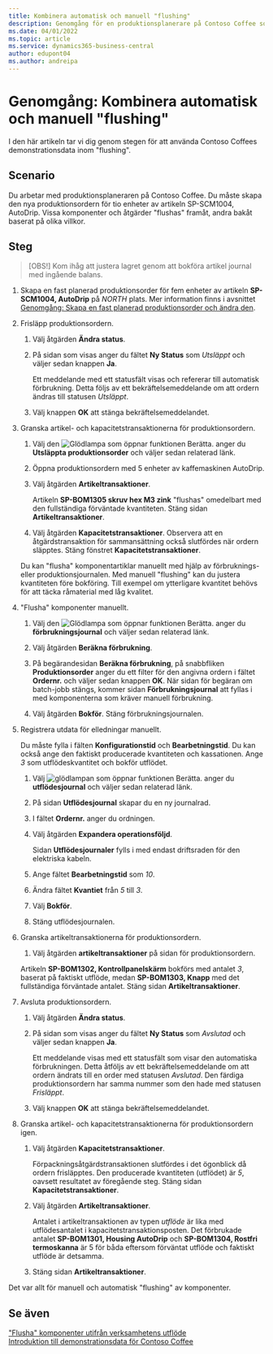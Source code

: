 ```yaml
---
title: Kombinera automatisk och manuell "flushing"
description: Genomgång för en produktionsplanerare på Contoso Coffee som vill kombinera automatisk och manuell "flushing".
ms.date: 04/01/2022
ms.topic: article
ms.service: dynamics365-business-central
author: edupont04
ms.author: andreipa
---
```


# Genomgång: Kombinera automatisk och manuell "flushing"

I den här artikeln tar vi dig genom stegen för att använda Contoso Coffees demonstrationsdata inom "flushing".  

## Scenario

Du arbetar med produktionsplaneraren på Contoso Coffee. Du måste skapa den nya produktionsordern för tio enheter av artikeln SP-SCM1004, AutoDrip. Vissa komponenter och åtgärder "flushas" framåt, andra bakåt baserat på olika villkor.

## Steg

> [OBS!] Kom ihåg att justera lagret genom att bokföra artikel journal med ingående balans.

1. Skapa en fast planerad produktionsorder för fem enheter av artikeln **SP-SCM1004, AutoDrip** på *NORTH* plats. Mer information finns i avsnittet [Genomgång: Skapa en fast planerad produktionsorder och ändra den](create-firm-planned-production-order-change.md).  

2. Frisläpp produktionsordern.

    1. Välj åtgärden **Ändra status**.  

    2. På sidan som visas anger du fältet **Ny Status** som *Utsläppt* och väljer sedan knappen **Ja**.  

        Ett meddelande med ett statusfält visas och refererar till automatisk förbrukning. Detta följs av ett bekräftelsemeddelande om att ordern ändras till statusen *Utsläppt*.  

    3. Välj knappen **OK** att stänga bekräftelsemeddelandet.

3. Granska artikel- och kapacitetstransaktionerna för produktionsordern.

    1. Välj den ![Glödlampa som öppnar funktionen Berätta.](../../media/ui-search/search_small.png "Berätta för mig vad du vill göra") anger du **Utsläppta produktionsorder** och väljer sedan relaterad länk.  

    2. Öppna produktionsordern med 5 enheter av kaffemaskinen AutoDrip.  

    3. Välj åtgärden **Artikeltransaktioner**.  

        Artikeln **SP-BOM1305 skruv hex M3 zink** "flushas" omedelbart med den fullständiga förväntade kvantiteten. Stäng sidan **Artikeltransaktioner**.  

    4. Välj åtgärden **Kapacitetstransaktioner**.  Observera att en åtgärdstransaktion för sammansättning också slutfördes när ordern släpptes. Stäng fönstret **Kapacitetstransaktioner**.

    Du kan "flusha" komponentartiklar manuellt med hjälp av förbruknings- eller produktionsjournalen. Med manuell "flushing" kan du justera kvantiteten före bokföring. Till exempel om ytterligare kvantitet behövs för att täcka råmaterial med låg kvalitet.
4. "Flusha" komponenter manuellt.  
    1. Välj den ![Glödlampa som öppnar funktionen Berätta.](../../media/ui-search/search_small.png "Berätta för mig vad du vill göra") anger du **förbrukningsjournal** och väljer sedan relaterad länk.  

    2. Välj åtgärden **Beräkna förbrukning**.  

    3. På begärandesidan **Beräkna förbrukning**, på snabbfliken **Produktionsorder** anger du ett filter för den angivna ordern i fältet **Ordernr.** och väljer sedan knappen **OK**. När sidan för begäran om batch-jobb stängs, kommer sidan **Förbrukningsjournal** att fyllas i med komponenterna som kräver manuell förbrukning.

    4. Välj åtgärden **Bokför**. Stäng förbrukningsjournalen.

5. Registrera utdata för elledningar manuellt.  

    Du måste fylla i fälten **Konfigurationstid** och **Bearbetningstid**. Du kan också ange den faktiskt producerade kvantiteten och kassationen. Ange *3* som utflödeskvantitet och bokför utflödet.

    1. Välj ![glödlampan som öppnar funktionen Berätta.](../../media/ui-search/search_small.png "Berätta för mig vad du vill göra") anger du **utflödesjournal** och väljer sedan relaterad länk.  

    2. På sidan **Utflödesjournal** skapar du en ny journalrad.  

    3. I fältet **Ordernr.** anger du ordningen.  

    4. Välj åtgärden **Expandera operationsföljd**.  

        Sidan **Utflödesjournaler** fylls i med endast driftsraden för den elektriska kabeln.

    5. Ange fältet **Bearbetningstid** som *10*.  

    6. Ändra fältet **Kvantiet** från *5* till *3*.

    7. Välj **Bokför**.  
    8. Stäng utflödesjournalen.

6. Granska artikeltransaktionerna för produktionsordern.

    1. Välj åtgärden **artikeltransaktioner** på sidan för produktionsordern.  

    Artikeln **SP-BOM1302, Kontrollpanelskärm** bokförs med antalet *3*, baserat på faktiskt utflöde, medan **SP-BOM1303, Knapp** med det fullständiga förväntade antalet. Stäng sidan **Artikeltransaktioner**.

7. Avsluta produktionsordern.  

    1. Välj åtgärden **Ändra status**.
    2. På sidan som visas anger du fältet **Ny Status** som *Avslutad* och väljer sedan knappen **Ja**.  

        Ett meddelande visas med ett statusfält som visar den automatiska förbrukningen. Detta åtföljs av ett bekräftelsemeddelande om att ordern ändrats till en order med statusen *Avslutad*. Den färdiga produktionsordern har samma nummer som den hade med statusen *Frisläppt*.
    3. Välj knappen **OK** att stänga bekräftelsemeddelandet.

8. Granska artikel- och kapacitetstransaktionerna för produktionsordern igen.

    1. Välj åtgärden **Kapacitetstransaktioner**.  

        Förpackningsåtgärdstransaktionen slutfördes i det ögonblick då ordern frisläpptes. Den producerade kvantiteten (utflödet) är *5*, oavsett resultatet av föregående steg. Stäng sidan **Kapacitetstransaktioner**.

    2. Välj åtgärden **Artikeltransaktioner**.  

        Antalet i artikeltransaktionen av typen *utflöde* är lika med utflödesantalet i kapacitetstransaktionsposten. Det förbrukade antalet **SP-BOM1301, Housing AutoDrip** och **SP-BOM1304, Rostfri termoskanna** är 5 för båda eftersom förväntat utflöde och faktiskt utflöde är detsamma. 

    3. Stäng sidan **Artikeltransaktioner**.  

Det var allt för manuell och automatisk "flushing" av komponenter.

## Se även

["Flusha" komponenter utifrån verksamhetens utflöde](../../production-how-to-flush-components-according-to-operation-output.md)  
[Introduktion till demonstrationsdata för Contoso Coffee](contoso-coffee-manufacturing-intro.md)  
